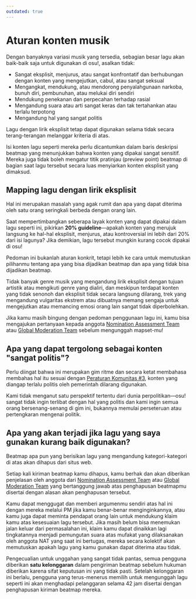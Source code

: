 ```yaml
---
outdated: true
---
```


# Aturan konten musik

Dengan banyaknya variasi musik yang tersedia, sebagian besar lagu akan baik-baik saja untuk digunakan di osu!, asalkan tidak:

- Sangat eksplisit, menjurus, atau sangat konfrontatif dan berhubungan dengan konten yang mengejutkan, cabul, atau sangat seksual
- Mengangkat, mendukung, atau mendorong penyalahgunaan narkoba, bunuh diri, pembunuhan, atau melukai diri sendiri
- Mendukung penekanan dan perpecahan terhadap rasial
- Mengandung suara atau arti sangat keras dan tak tertahankan atau terlalu terpotong
- Mengandung hal yang sangat politis

Lagu dengan lirik eksplisit tetap dapat digunakan selama tidak secara terang-terangan melanggar kriteria di atas.

Isi konten lagu seperti mereka perlu dicantumkan dalam baris deskripsi beatmap yang menunjukkan bahwa konten yang dipakai sangat sensitif. Mereka juga tidak boleh mengatur titik pratinjau (preview point) beatmap di bagian saat lagu tersebut secara luas menyiarkan konten eksplisit yang dimaksud.

## Mapping lagu dengan lirik eksplisit

Hal ini merupakan masalah yang agak rumit dan apa yang dapat diterima oleh satu orang seringkali berbeda dengan orang lain.

Saat mempertimbangkan seberapa layak konten yang dapat dipakai dalam lagu seperti ini, pikirkan **20% guideline**—apakah konten yang merujuk langsung ke hal-hal eksplisit, menjurus, atau kontroversial ini lebih dari 20% dari isi lagunya? Jika demikian, lagu tersebut mungkin kurang cocok dipakai di osu!

Pedoman ini bukanlah aturan konkrit, tetapi lebih ke cara untuk memutuskan pilihanmu tentang apa yang bisa dijadikan beatmap dan apa yang tidak bisa dijadikan beatmap.

Tidak banyak genre musik yang mengandung lirik eksplisit dengan tujuan artistik atau mengikuti genre yang dialiri, dan meskipun terdapat konten yang tidak senonoh dan eksplisit tidak secara langsung dilarang, trek yang mengandung vulgaritas ekstrem atau dibuatnya memang sengaja untuk mengejutkan atau memancing emosi orang lain sangat tidak diperbolehkan.

Jika kamu masih bingung dengan pedoman penggunaan lagu ini, kamu bisa mengajukan pertanyaan kepada anggota [Nomination Assessment Team](/wiki/People/The_Team/Nomination_Assessment_Team) atau [Global Moderation Team](/wiki/People/The_Team/Global_Moderation_Team) sebelum mengunggah mapset-mu!

## Apa yang dapat tergolong sebagai konten "sangat politis"?

Perlu diingat bahwa ini merupakan gim ritme dan secara ketat membahasa membahas hal itu sesuai dengan [Peraturan Komunitas \#3](/wiki/Rules#peraturan-komunitas), konten yang diangap terlalu politis oleh pemerintah dilarang digunakan.

Kami tidak menganut satu perspektif tertentu dari dunia perpolitikan—osu! sangat tidak ingin terlibat dengan hal yang politis dan kami ingin semua orang bersenang-senang di gim ini, bukannya memulai perseteruan atau pertengkaran mengenai politik.

## Apa yang akan terjadi jika lagu yang saya gunakan kurang baik digunakan?

Beatmap apa pun yang berisikan lagu yang mengandung kategori-kategori di atas akan dihapus dari situs web.

Setiap kali kiriman beatmap kamu dihapus, kamu berhak dan akan diberikan penjelasan oleh anggota dari [Nomination Assessment Team](/wiki/People/The_Team/Nomination_Assessment_Team) atau [Global Moderation Team](/wiki/People/The_Team/Global_Moderation_Team) yang bertanggung jawab atas penghapusan beatmapmu disertai dengan alasan akan penghapusan tersebut.

Kamu dapat menggugat dan memberi argumenmu sendiri atas hal ini dengan mereka melalui PM jika kamu benar-benar menginginkannya, atau kamu juga dapat meminta pendapat orang lain untuk mendukung klaim kamu atas kesesuaian lagu tersebut. Jika masih belum bisa menemukan jalan keluar dari permasalahan ini, klaim kamu dapat dinaikkan lagi tingkatannya menjadi pemungutan suara atas mufakat yang dilaksanakan oleh anggota NAT yang saat ini bertugas, mereka secara kolektif akan memutuskan apakah lagu yang kamu gunakan dapat diterima atau tidak.

Pengecualian untuk unggahan yang sangat tidak pantas, semua pengguna diberikan **satu kelonggaran** dalam pengiriman beatmap sebelum hukuman diberikan karena sifat keputusan ini yang tidak pasti. Setelah kelonggaran ini berlalu, pengguna yang terus-menerus memilih untuk mengunggah lagu seperti ini akan menghadapi pelanggaran selama 42 jam disertai dengan penghapusan kiriman beatmap mereka.
